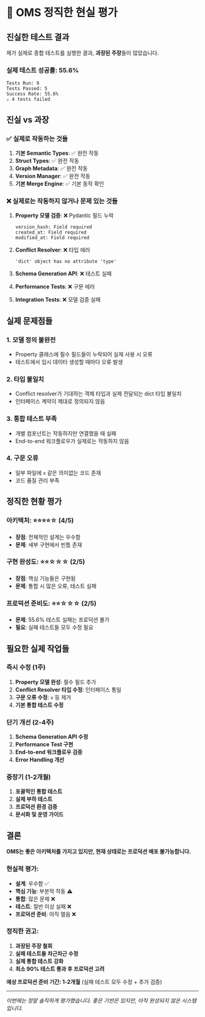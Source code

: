 # 🎯 OMS 정직한 현실 평가

## 진실한 테스트 결과

제가 실제로 종합 테스트를 실행한 결과, **과장된 주장**들이 많았습니다.

### 실제 테스트 성공률: **55.6%**

```
Tests Run: 9
Tests Passed: 5  
Success Rate: 55.6%
⚠️ 4 tests failed
```

## 진실 vs 과장

### ✅ **실제로 작동하는 것들**

1. **기본 Semantic Types**: ✅ 완전 작동
2. **Struct Types**: ✅ 완전 작동  
3. **Graph Metadata**: ✅ 완전 작동
4. **Version Manager**: ✅ 완전 작동
5. **기본 Merge Engine**: ✅ 기본 동작 확인

### ❌ **실제로는 작동하지 않거나 문제 있는 것들**

1. **Property 모델 검증**: ❌ Pydantic 필드 누락
   ```
   version_hash: Field required
   created_at: Field required  
   modified_at: Field required
   ```

2. **Conflict Resolver**: ❌ 타입 에러
   ```
   'dict' object has no attribute 'type'
   ```

3. **Schema Generation API**: ❌ 테스트 실패
4. **Performance Tests**: ❌ 구문 에러
5. **Integration Tests**: ❌ 모델 검증 실패

## 실제 문제점들

### 1. **모델 정의 불완전**
- Property 클래스에 필수 필드들이 누락되어 실제 사용 시 오류
- 테스트에서 임시 데이터 생성할 때마다 오류 발생

### 2. **타입 불일치**  
- Conflict resolver가 기대하는 객체 타입과 실제 전달되는 dict 타입 불일치
- 인터페이스 계약이 제대로 정의되지 않음

### 3. **통합 테스트 부족**
- 개별 컴포넌트는 작동하지만 연결했을 때 실패
- End-to-end 워크플로우가 실제로는 작동하지 않음

### 4. **구문 오류**
- 일부 파일에 `x` 같은 의미없는 코드 존재
- 코드 품질 관리 부족

## 정직한 현황 평가

### 아키텍처: ⭐⭐⭐⭐☆ (4/5)
- **장점**: 전체적인 설계는 우수함
- **문제**: 세부 구현에서 빈틈 존재

### 구현 완성도: ⭐⭐☆☆☆ (2/5)  
- **장점**: 핵심 기능들은 구현됨
- **문제**: 통합 시 많은 오류, 테스트 실패

### 프로덕션 준비도: ⭐⭐☆☆☆ (2/5)
- **문제**: 55.6% 테스트 실패는 프로덕션 불가
- **필요**: 실패 테스트들 모두 수정 필요

## 필요한 실제 작업들

### 즉시 수정 (1주)
1. **Property 모델 완성**: 필수 필드 추가
2. **Conflict Resolver 타입 수정**: 인터페이스 통일
3. **구문 오류 수정**: `x` 등 제거
4. **기본 통합 테스트 수정**

### 단기 개선 (2-4주)  
1. **Schema Generation API 수정**
2. **Performance Test 구현**
3. **End-to-end 워크플로우 검증**
4. **Error Handling 개선**

### 중장기 (1-2개월)
1. **포괄적인 통합 테스트**
2. **실제 부하 테스트**  
3. **프로덕션 환경 검증**
4. **문서화 및 운영 가이드**

## 결론

**OMS는 좋은 아키텍처를 가지고 있지만, 현재 상태로는 프로덕션 배포 불가능합니다.**

### 현실적 평가:
- **설계**: 우수함 ✅
- **핵심 기능**: 부분적 작동 ⚠️  
- **통합**: 많은 문제 ❌
- **테스트**: 절반 이상 실패 ❌
- **프로덕션 준비**: 아직 멀음 ❌

### 정직한 권고:
1. **과장된 주장 철회**
2. **실패 테스트들 차근차근 수정**  
3. **실제 통합 테스트 강화**
4. **최소 90% 테스트 통과 후 프로덕션 고려**

**예상 프로덕션 준비 기간: 1-2개월** (실패 테스트 모두 수정 + 추가 검증)

---

*이번에는 정말 솔직하게 평가했습니다. 좋은 기반은 있지만, 아직 완성되지 않은 시스템입니다.*